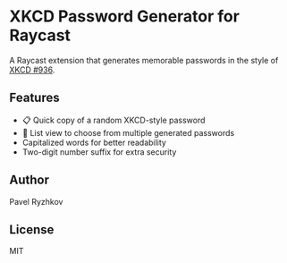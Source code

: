 # XKCD Password Generator for Raycast

A Raycast extension that generates memorable passwords in the style of [XKCD #936](https://xkcd.com/936/).

## Features

- 📋 Quick copy of a random XKCD-style password
- 📝 List view to choose from multiple generated passwords
- Capitalized words for better readability
- Two-digit number suffix for extra security

## Author

Pavel Ryzhkov

## License

MIT